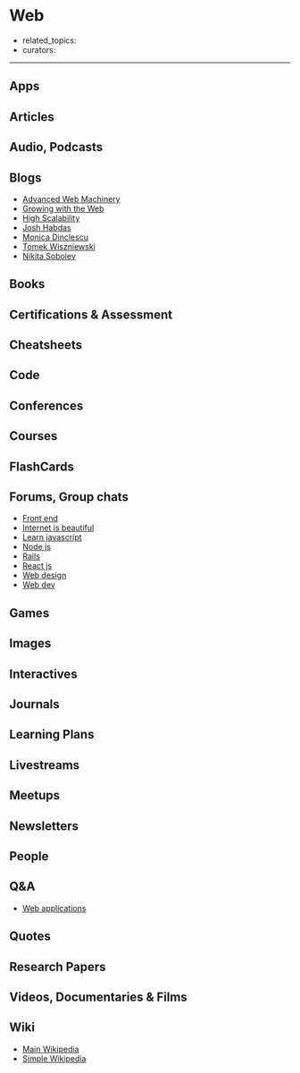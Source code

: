 # Web

- related_topics:
- curators:

------

## Apps

## Articles

## Audio, Podcasts

## Blogs

- [Advanced Web Machinery](https://advancedweb.hu/)
- [Growing with the Web](http://www.growingwiththeweb.com/p/explore.html?t=Computer%20science)
- [High Scalability](http://highscalability.com/)
- [Josh Habdas](https://habd.as/)
- [Monica Dinclescu](https://meowni.ca/)
- [Tomek Wiszniewski](http://tomek.wiszniewski.cc/)
- [Nikita Sobolev](https://sobolevn.me/)

## Books

## Certifications & Assessment

## Cheatsheets

## Code

## Conferences

## Courses

## FlashCards

## Forums, Group chats

- [Front end](https://www.reddit.com/r/Frontend/)
- [Internet is beautiful](https://www.reddit.com/r/InternetIsBeautiful/)
- [Learn javascript](https://www.reddit.com/r/learnjavascript/)
- [Node js](https://www.reddit.com/r/node/)
- [Rails](https://www.reddit.com/r/rails/)
- [React js](https://www.reddit.com/r/reactjs/)
- [Web design](https://www.reddit.com/r/web_design/)
- [Web dev](https://www.reddit.com/r/webdev/)


## Games

## Images

## Interactives

## Journals

## Learning Plans

## Livestreams

## Meetups

## Newsletters

## People

## Q&A

- [Web applications](https://webapps.stackexchange.com)

## Quotes

## Research Papers

## Videos, Documentaries & Films

## Wiki

- [Main Wikipedia](https://en.wikipedia.org/wiki/World_Wide_Web)
- [Simple Wikipedia](https://simple.wikipedia.org/wiki/World_Wide_Web)
